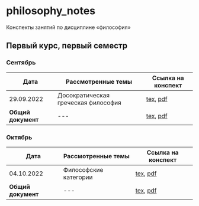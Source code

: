 # philosophy_notes

Конспекты занятий по дисциплине «философия»

## Первый курс, первый семестр

### Сентябрь

| Дата       | Рассмотренные темы                               | Ссылка на конспект |
|------------|--------------------------------------------------|--------------------|
| 29.09.2022 | Досократическая греческая философия | [tex](years/year_01/semester_01/september/29-09-2022.tex), [pdf](years/year_01/semester_01/september/render/29-09-2022.pdf)       |
| **Общий документ** | --- | [tex](years/year_01/semester_01/september/september.tex), [pdf](years/year_01/semester_01/september/render/september.pdf) |

### Октябрь

| Дата       | Рассмотренные темы                               | Ссылка на конспект |
|------------|--------------------------------------------------|--------------------|
| 04.10.2022 | Философские категории | [tex](years/year_01/semester_01/october/04-10-2022.tex), [pdf](years/year_01/semester_01/october/render/04-10-2022.pdf)       |
| **Общий документ** | --- | [tex](years/year_01/semester_01/october/october.tex), [pdf](years/year_01/semester_01/october/render/october.pdf) |
